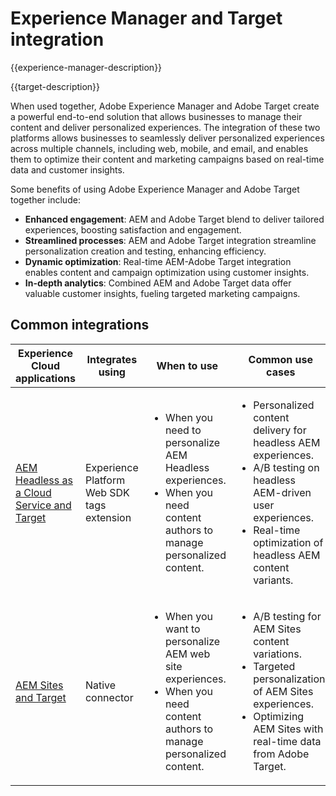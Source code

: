 ---
---

# Experience Manager and Target integration

{{experience-manager-description}}

{{target-description}}

When used together, Adobe Experience Manager and Adobe Target create a powerful end-to-end solution that allows businesses to manage their content and deliver personalized experiences. The integration of these two platforms allows businesses to seamlessly deliver personalized experiences across multiple channels, including web, mobile, and email, and enables them to optimize their content and marketing campaigns based on real-time data and customer insights.

Some benefits of using Adobe Experience Manager and Adobe Target together include:

+ **Enhanced engagement**: AEM and Adobe Target blend to deliver tailored experiences, boosting satisfaction and engagement.
+ **Streamlined processes**: AEM and Adobe Target integration streamline personalization creation and testing, enhancing efficiency.
+ **Dynamic optimization**: Real-time AEM-Adobe Target integration enables content and campaign optimization using customer insights.
+ **In-depth analytics**: Combined AEM and Adobe Target data offer valuable customer insights, fueling targeted marketing campaigns.

## Common integrations

<table>
    <thead>
        <tr>
            <th>Experience Cloud applications</th>
            <th>Integrates using</th>
            <th>When to use</th>
            <th>Common use cases</th>
        </tr>
    </thead>
    <tbody>
        <tr>
            <td><a href="https://experienceleague.adobe.com/docs/experience-manager-learn/cloud-service/integrations/target.html" target="_blank" rel="noreferrer">AEM Headless as a Cloud Service and Target</a></td>
            <td>Experience Platform Web SDK tags extension</td>
            <td>
              <ul>
                <li>When you need to personalize AEM Headless experiences.</li>
                <li>When you need content authors to manage personalized content.</li>
              </ul>
            </td>
            <td>
                <ul>
                  <li>Personalized content delivery for headless AEM experiences.</li>
                  <li>A/B testing on headless AEM-driven user experiences.</li>
                  <li>Real-time optimization of headless AEM content variants.</li>
                </ul>
            </td>
        </tr>
        <tr>
            <td><a href="https://experienceleague.adobe.com/docs/experience-manager-learn/sites/integrations/target/overview.html" target="_blank" rel="noreferrer">AEM Sites and Target</a></td>
            <td>Native connector</td>
            <td>
                <ul>
                    <li>When you want to personalize AEM web site experiences.</li>
                    <li>When you need content authors to manage personalized content.</li>
                </ul>
            </td>
            <td>
              <ul>
                <li>A/B testing for AEM Sites content variations.</li>
                <li>Targeted personalization of AEM Sites experiences.</li>
                <li>Optimizing AEM Sites with real-time data from Adobe Target.</li>
              </ul>
            </td>
        </tr>
    </tbody>          
</table>
